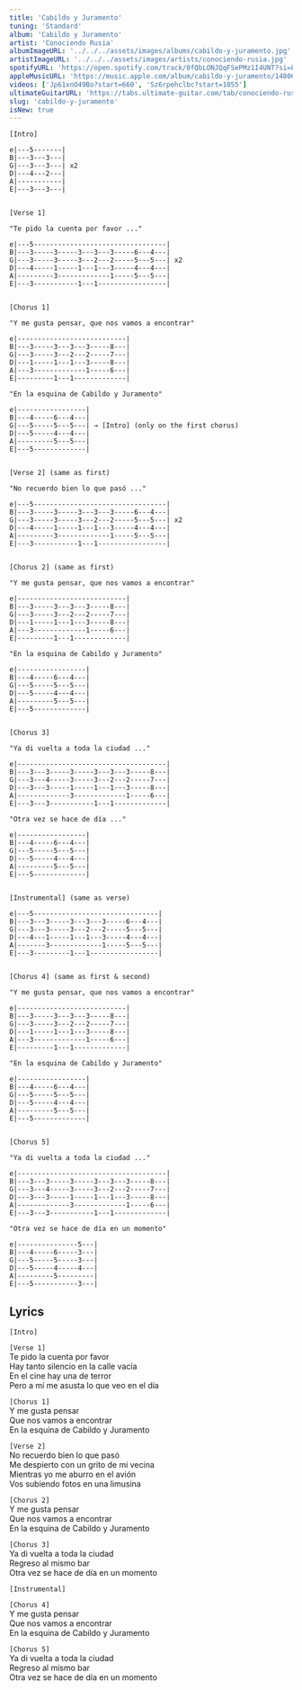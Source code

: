 ```yaml
---
title: 'Cabildo y Juramento'
tuning: 'Standard'
album: 'Cabildo y Juramento'
artist: 'Conociendo Rusia'
albumImageURL: '../../../assets/images/albums/cabildo-y-juramento.jpg'
artistImageURL: '../../../assets/images/artists/conociendo-rusia.jpg'
spotifyURL: 'https://open.spotify.com/track/0fQbLONJQqFSePMz1I4UNT?si=LvXxBhlYSe-C2yeRKiqHqw'
appleMusicURL: 'https://music.apple.com/album/cabildo-y-juramento/1480625429?i=1480625430'
videos: ['Jp61xnO49Bo?start=660', 'Sz6rpehclbc?start=1055']
ultimateGuitarURL: 'https://tabs.ultimate-guitar.com/tab/conociendo-rusia/cabildo-y-juramento-tabs-5042794'
slug: 'cabildo-y-juramento'
isNew: true
---
```


```
[Intro]

e|---5-------|
B|---3---3---|
G|---3---3---| x2
D|---4---2---|
A|-----------|
E|---3---3---|


[Verse 1]

"Te pido la cuenta por favor ..."

e|---5---------------------------------|
B|---3-----3-----3---3---3-----6---4---|
G|---3-----3-----3---2---2-----5---5---| x2
D|---4-----1-----1---1---3-----4---4---|
A|---------3-------------1-----5---5---|
E|---3-----------1---1-----------------|


[Chorus 1]

"Y me gusta pensar, que nos vamos a encontrar"

e|---------------------------|
B|---3-----3---3---3-----8---|
G|---3-----3---2---2-----7---|
D|---1-----1---1---3-----8---|
A|---3-------------1-----6---|
E|---------1---1-------------|

"En la esquina de Cabildo y Juramento"

e|-----------------|
B|---4-----6---4---|
G|---5-----5---5---| → [Intro] (only on the first chorus)
D|---5-----4---4---|
A|---------5---5---|
E|---5-------------|


[Verse 2] (same as first)

"No recuerdo bien lo que pasó ..."

e|---5---------------------------------|
B|---3-----3-----3---3---3-----6---4---|
G|---3-----3-----3---2---2-----5---5---| x2
D|---4-----1-----1---1---3-----4---4---|
A|---------3-------------1-----5---5---|
E|---3-----------1---1-----------------|


[Chorus 2] (same as first)

"Y me gusta pensar, que nos vamos a encontrar"

e|---------------------------|
B|---3-----3---3---3-----8---|
G|---3-----3---2---2-----7---|
D|---1-----1---1---3-----8---|
A|---3-------------1-----6---|
E|---------1---1-------------|

"En la esquina de Cabildo y Juramento"

e|-----------------|
B|---4-----6---4---|
G|---5-----5---5---|
D|---5-----4---4---|
A|---------5---5---|
E|---5-------------|


[Chorus 3]

"Ya di vuelta a toda la ciudad ..."

e|-------------------------------------|
B|---3---3-----3-----3---3---3-----8---|
G|---3---4-----3-----3---2---2-----7---|
D|---3---3-----1-----1---1---3-----8---|
A|-------------3-------------1-----6---|
E|---3---3-----------1---1-------------|

"Otra vez se hace de día ..."

e|-----------------|
B|---4-----6---4---|
G|---5-----5---5---|
D|---5-----4---4---|
A|---------5---5---|
E|---5-------------|


[Instrumental] (same as verse)

e|---5-------------------------------|
B|---3---3-----3---3---3-----6---4---|
G|---3---3-----3---2---2-----5---5---|
D|---4---1-----1---1---3-----4---4---|
A|-------3-------------1-----5---5---|
E|---3---------1---1-----------------|


[Chorus 4] (same as first & second)

"Y me gusta pensar, que nos vamos a encontrar"

e|---------------------------|
B|---3-----3---3---3-----8---|
G|---3-----3---2---2-----7---|
D|---1-----1---1---3-----8---|
A|---3-------------1-----6---|
E|---------1---1-------------|

"En la esquina de Cabildo y Juramento"

e|-----------------|
B|---4-----6---4---|
G|---5-----5---5---|
D|---5-----4---4---|
A|---------5---5---|
E|---5-------------|


[Chorus 5]

"Ya di vuelta a toda la ciudad ..."

e|-------------------------------------|
B|---3---3-----3-----3---3---3-----8---|
G|---3---4-----3-----3---2---2-----7---|
D|---3---3-----1-----1---1---3-----8---|
A|-------------3-------------1-----6---|
E|---3---3-----------1---1-------------|

"Otra vez se hace de día en un momento"

e|---------------5---|
B|---4-----6-----3---|
G|---5-----5-----3---|
D|---5-----4-----4---|
A|---------5---------|
E|---5-----------3---|
```

## Lyrics

`[Intro]`

`[Verse 1]`  
Te pido la cuenta por favor  
Hay tanto silencio en la calle vacía  
En el cine hay una de terror  
Pero a mí me asusta lo que veo en el día

`[Chorus 1]`  
Y me gusta pensar  
Que nos vamos a encontrar  
En la esquina de Cabildo y Juramento

`[Verse 2]`  
No recuerdo bien lo que pasó  
Me despierto con un grito de mi vecina  
Mientras yo me aburro en el avión  
Vos subiendo fotos en una limusina

`[Chorus 2]`  
Y me gusta pensar  
Que nos vamos a encontrar  
En la esquina de Cabildo y Juramento

`[Chorus 3]`  
Ya di vuelta a toda la ciudad  
Regreso al mismo bar  
Otra vez se hace de día en un momento

`[Instrumental]`

`[Chorus 4]`  
Y me gusta pensar  
Que nos vamos a encontrar  
En la esquina de Cabildo y Juramento

`[Chorus 5]`  
Ya di vuelta a toda la ciudad  
Regreso al mismo bar  
Otra vez se hace de día en un momento
